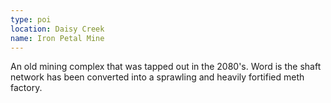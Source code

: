 ```yaml
---
type: poi
location: Daisy Creek
name: Iron Petal Mine
---
```


An old mining complex that was tapped out in the 2080's. Word is the shaft network has been converted into a sprawling and heavily fortified meth factory.